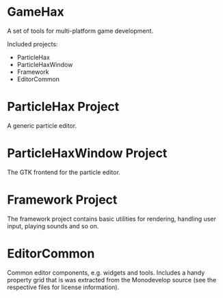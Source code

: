 GameHax
=======

A set of tools for multi-platform game development.

Included projects:
* ParticleHax
* ParticleHaxWindow
* Framework
* EditorCommon

ParticleHax Project
=======
A generic particle editor.

ParticleHaxWindow Project
=======
The GTK frontend for the particle editor.

Framework Project
=======
The framework project contains basic utilities for rendering, handling user 
input, playing sounds and so on.

EditorCommon
=======
Common editor components, e.g. widgets and tools. Includes a handy property grid that is was extracted from the Monodevelop source (see the respective files for license information).